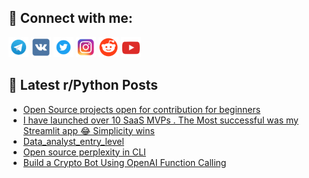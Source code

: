 ## 🔎 Connect with me:
[<img src="https://github.com/bullbesh/bullbesh/blob/main/images/Telegram.png" width="32" height="32" />](https://t.me/bullbesh)
[<img src="https://github.com/bullbesh/bullbesh/blob/main/images/VK.png" width="32" height="32" />](https://vk.com/bullbesh)
[<img src="https://github.com/bullbesh/bullbesh/blob/main/images/Twitter.png" width="32" height="32" />](https://twitter.com/bullbesh1)
[<img src="https://github.com/bullbesh/bullbesh/blob/main/images/Instagram.png" width="32" height="32" />](https://www.instagram.com/bullbesh)
[<img src="https://github.com/bullbesh/bullbesh/blob/main/images/Reddit.png" width="32" height="32" />](https://www.reddit.com/user/bullbesh)
[<img src="https://github.com/bullbesh/bullbesh/blob/main/images/YouTube.png" width="32" height="32" />](https://www.youtube.com/channel/UCtfjRs6uzgq5mfm8S06WTcg)

## 📕 Latest r/Python Posts
<!-- BLOG-POST-LIST:START -->
- [Open Source projects open for contribution for beginners](https://www.reddit.com/r/Python/comments/1jz015y/open_source_projects_open_for_contribution_for/)
- [I have launched over 10 SaaS MVPs . The Most successful was my Streamlit app 😂 Simplicity wins](https://www.reddit.com/r/Python/comments/1jyysqg/i_have_launched_over_10_saas_mvps_the_most/)
- [Data_analyst_entry_level](https://www.reddit.com/r/Python/comments/1jyvn03/data_analyst_entry_level/)
- [Open source perplexity in CLI](https://www.reddit.com/r/Python/comments/1jyugar/open_source_perplexity_in_cli/)
- [Build a Crypto Bot Using OpenAI Function Calling](https://www.reddit.com/r/Python/comments/1jytn6l/build_a_crypto_bot_using_openai_function_calling/)
<!-- BLOG-POST-LIST:END -->
